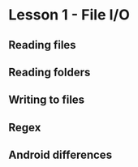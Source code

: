 # Lesson 1 - File I/O

## Reading files

## Reading folders

## Writing to files

## Regex

## Android differences